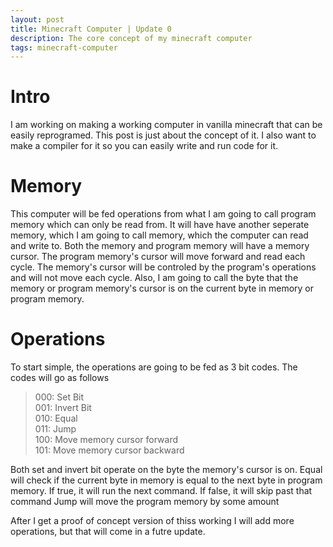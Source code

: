 ```yaml
---
layout: post
title: Minecraft Computer | Update 0
description: The core concept of my minecraft computer
tags: minecraft-computer
---
```

# Intro
I am working on making a working computer in vanilla minecraft that can be easily reprogramed.
This post is just about the concept of it.
I also want to make a compiler for it so you can easily write and run code for it.

# Memory
This computer will be fed operations from what I am going to call program memory which can only be read from.
It will have have another seperate memory, which I am going to call memory, which the computer can read and write to.
Both the memory and program memory will have a memory cursor. 
The program memory's cursor will move forward and read each cycle.
The memory's cursor will be controled by the program's operations and will not move each cycle.
Also, I am going to call the byte that the memory or program memory's cursor is on the current byte in memory or program memory.

# Operations
To start simple, the operations are going to be fed as 3 bit codes.
The codes will go as follows

> 000: Set Bit  
> 001: Invert Bit  
> 010: Equal  
> 011: Jump  
> 100: Move memory cursor forward  
> 101: Move memory cursor backward  

Both set and invert bit operate on the byte the memory's cursor is on.
Equal will check if the current byte in memory is equal to the next byte in program memory. If true, it will run the next command. If false, it will skip past that command
Jump will move the program memory by some amount

After I get a proof of concept version of thiss working I will add more operations, but that will come in a futre update.
